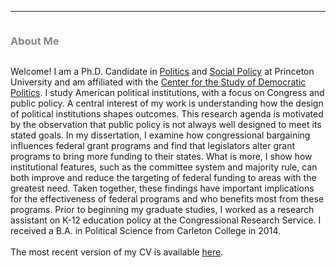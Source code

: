 <hr>
<div class="row">
  <div class="column left" style="color:#888"> <h3>About Me</h3> </div>
  <div class="column right"> <p> Welcome! I am a Ph.D. Candidate in <a href="https://politics.princeton.edu/">Politics</a> and <a href="http://wws.princeton.edu/graduate-programs/programs-and-certificates/joint-degree-program-social-policy">Social Policy</a> at Princeton University and am affiliated with the <a href="https://csdp.princeton.edu/">Center for the Study of Democratic Politics</a>. I study American political institutions, with a focus on Congress and public policy. A central interest of my work is understanding how the design of political institutions shapes outcomes. This research agenda is motivated by the observation that public policy is not always well designed to meet its stated goals. In my dissertation, I examine how congressional bargaining influences federal grant programs and find that legislators alter grant programs to bring more funding to their states. What is more, I show how institutional features, such as the committee system and majority rule, can both improve and reduce the targeting of federal funding to areas with the greatest need. Taken together, these findings have important implications for the effectiveness of federal programs and who benefits most from these programs. Prior to beginning my graduate studies, I worked as a research assistant on K-12 education policy at the Congressional Research Service. I received a B.A. in Political Science from Carleton College in 2014.<br> <br>
The most recent version of my CV is available <a href="https://leahrosenstiel.github.io/Rosenstiel_Current_CV.pdf">here</a>.  </p> </div>
</div>

